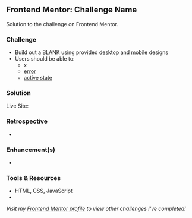 ## Frontend Mentor: Challenge Name

Solution to the _[]()_ challenge on Frontend Mentor.

### Challenge

- Build out a BLANK using provided [desktop](/assets/design/desktop-design.jpg) and [mobile](/assets/design/mobile-design.jpg) designs
- Users should be able to:
  - x
  - [error](/assets/design/error.jpg)
  - [active state](/assets/design/active-state.jpg)

### Solution

Live Site: []()

### Retrospective

-

### Enhancement(s)

-

### Tools & Resources

- HTML, CSS, JavaScript
- []()

_Visit my [Frontend Mentor profile](https://www.frontendmentor.io/profile/tinuola) to view other challenges I've completed!_
